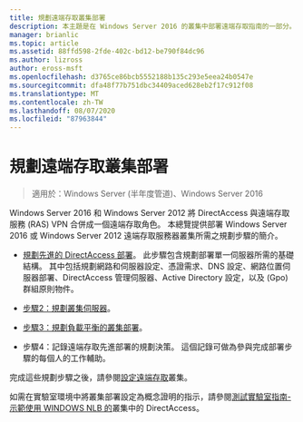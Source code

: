 ```yaml
---
title: 規劃遠端存取叢集部署
description: 本主題是在 Windows Server 2016 的叢集中部署遠端存取指南的一部分。
manager: brianlic
ms.topic: article
ms.assetid: 88ffd598-2fde-402c-bd12-be790f84dc96
ms.author: lizross
author: eross-msft
ms.openlocfilehash: d3765ce86bcb5552188b135c293e5eea24b0547e
ms.sourcegitcommit: dfa48f77b751dbc34409aced628eb2f17c912f08
ms.translationtype: MT
ms.contentlocale: zh-TW
ms.lasthandoff: 08/07/2020
ms.locfileid: "87963844"
---
```

# <a name="plan-a-remote-access-cluster-deployment"></a>規劃遠端存取叢集部署

>適用於：Windows Server (半年度管道)、Windows Server 2016

 Windows Server 2016 和 Windows Server 2012 將 DirectAccess 與遠端存取服務 (RAS) VPN 合併成一個遠端存取角色。 本總覽提供部署 Windows Server 2016 或 Windows Server 2012 遠端存取服務器叢集所需之規劃步驟的簡介。

-   [規劃先進的 DirectAccess 部署](../../../directaccess/single-server-advanced/Plan-an-Advanced-DirectAccess-Deployment.md)。 此步驟包含規劃部署單一伺服器所需的基礎結構。 其中包括規劃網路和伺服器設定、憑證需求、DNS 設定、網路位置伺服器部署、DirectAccess 管理伺服器、Active Directory 設定，以及 (Gpo) 群組原則物件。

-   [步驟2：規劃叢集伺服器](Step-2-Plan-Cluster-Servers.md)。

-   [步驟3：規劃負載平衡的叢集部署](Step-3-Plan-a-Load-Balanced-Cluster-Deployment.md)。

-   步驟4：記錄遠端存取先進部署的規劃決策。 這個記錄可做為參與完成部署步驟的每個人的工作輔助。

完成這些規劃步驟之後，請參閱[設定遠端存取](../configure/Configure-a-Remote-Access-Cluster.md)叢集。

如需在實驗室環境中將叢集部署設定為概念證明的指示，請參閱[測試實驗室指南-示範使用 WINDOWS NLB 的](../../../directaccess/tlg-cluster-nlb/Test-Lab-Guide-Demonstrate-DirectAccess-in-a-Cluster-with-Windows-NLB.md)叢集中的 DirectAccess。



